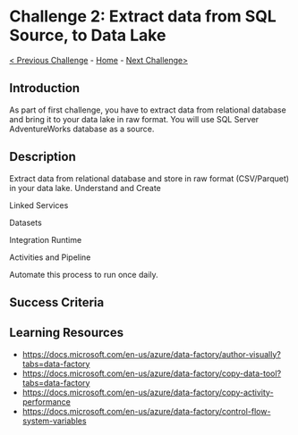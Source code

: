 # Challenge 2: Extract data from SQL Source, to Data Lake
 [< Previous Challenge](./challenge-01.md) - [Home](../readme.md) - [Next Challenge>](./challenge-03.md)
## Introduction
As part of first challenge, you have to extract data from relational database and bring it to your data lake in raw format. You will use SQL Server AdventureWorks database as a source.

## Description
Extract data from relational database and store in raw format (CSV/Parquet) in your data lake. Understand and Create 

Linked Services 

Datasets 

Integration Runtime  

Activities and Pipeline 

Automate this process to run once daily. 

## Success Criteria


## Learning Resources

* https://docs.microsoft.com/en-us/azure/data-factory/author-visually?tabs=data-factory
* https://docs.microsoft.com/en-us/azure/data-factory/copy-data-tool?tabs=data-factory
* https://docs.microsoft.com/en-us/azure/data-factory/copy-activity-performance
* https://docs.microsoft.com/en-us/azure/data-factory/control-flow-system-variables